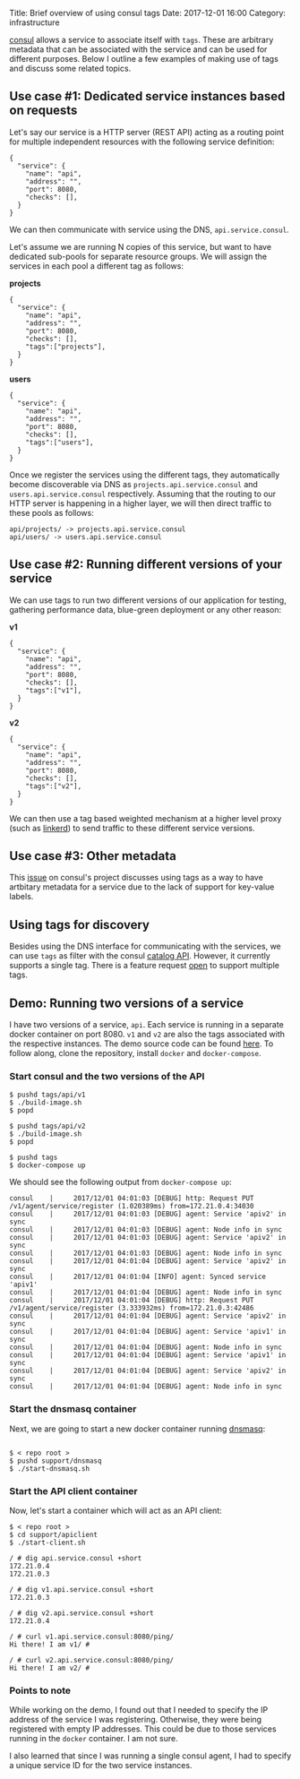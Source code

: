 Title: Brief overview of using consul tags
Date: 2017-12-01 16:00
Category: infrastructure

[consul](https://www.consul.io/) allows a service to associate itself with `tags`. These are arbitrary
metadata that can be associated with the service and can be used for different purposes. Below I outline
a few examples of making use of tags and discuss some related topics.

## Use case #1: Dedicated service instances based on requests

Let's say our service is a HTTP server (REST API) acting as a routing point for multiple 
independent resources with the following service definition:


```
{
  "service": {
    "name": "api",
    "address": "",
    "port": 8080,
    "checks": [],
  }
}
```

We can then communicate with service using the DNS, `api.service.consul`.

Let's assume we are running N copies of this service, but want to have dedicated sub-pools for 
separate resource groups. We will assign the services in each pool a different tag as follows:

**projects**

```
{
  "service": {
    "name": "api",
    "address": "",
    "port": 8080,
    "checks": [],
    "tags":["projects"],
  }
}
```


**users**

```
{
  "service": {
    "name": "api",
    "address": "",
    "port": 8080,
    "checks": [],
    "tags":["users"],
  }
}
```

Once we register the services using the different tags, they automatically become discoverable via DNS
as `projects.api.service.consul` and `users.api.service.consul` respectively. Assuming that the routing 
to our HTTP server is happening in a higher layer, we will then direct traffic to these pools as follows:

```
api/projects/ -> projects.api.service.consul
api/users/ -> users.api.service.consul
```

## Use case #2: Running different versions of your service

We can use tags to run two different versions of our application for testing, gathering
performance data, blue-green deployment or any other reason:

**v1**

```
{
  "service": {
    "name": "api",
    "address": "",
    "port": 8080,
    "checks": [],
    "tags":["v1"],
  }
}
```


**v2**

```
{
  "service": {
    "name": "api",
    "address": "",
    "port": 8080,
    "checks": [],
    "tags":["v2"],
  }
}
```

We can then use a tag based weighted mechanism at a higher level proxy (such as [linkerd](https://github.com/linkerd/linkerd/commit/718514fb1d4b86153820880162d3c9559e115725)) to send traffic to these different service
versions.

## Use case #3: Other metadata

This [issue](https://github.com/hashicorp/consul/issues/997/) on consul's project discusses using
tags as a way to have artbitary metadata for a service due to the lack of support for key-value
labels.


## Using tags for discovery

Besides using the DNS interface for communicating with the services, we can use `tags` as filter with
the consul [catalog API](https://www.consul.io/api/catalog.html). However, it currently supports a single
tag. There is a feature request [open](https://github.com/hashicorp/consul/issues/1781) to support multiple
tags.


## Demo: Running two versions of a service

I have two versions of a service, `api`. Each service is running in a separate docker container on port 8080.
`v1` and `v2` are also the tags associated with the respective instances. The demo source code can be found 
[here](https://github.com/amitsaha/consul-demo). To follow along, clone the repository, install `docker` and 
`docker-compose`.

### Start consul and the two versions of the API

```
$ pushd tags/api/v1
$ ./build-image.sh
$ popd

$ pushd tags/api/v2
$ ./build-image.sh
$ popd

$ pushd tags
$ docker-compose up
```

We should see the following output from `docker-compose up`:

```
consul    |     2017/12/01 04:01:03 [DEBUG] http: Request PUT /v1/agent/service/register (1.020389ms) from=172.21.0.4:34030
consul    |     2017/12/01 04:01:03 [DEBUG] agent: Service 'apiv2' in sync
consul    |     2017/12/01 04:01:03 [DEBUG] agent: Node info in sync
consul    |     2017/12/01 04:01:03 [DEBUG] agent: Service 'apiv2' in sync
consul    |     2017/12/01 04:01:03 [DEBUG] agent: Node info in sync
consul    |     2017/12/01 04:01:04 [DEBUG] agent: Service 'apiv2' in sync
consul    |     2017/12/01 04:01:04 [INFO] agent: Synced service 'apiv1'
consul    |     2017/12/01 04:01:04 [DEBUG] agent: Node info in sync
consul    |     2017/12/01 04:01:04 [DEBUG] http: Request PUT /v1/agent/service/register (3.333932ms) from=172.21.0.3:42486
consul    |     2017/12/01 04:01:04 [DEBUG] agent: Service 'apiv2' in sync
consul    |     2017/12/01 04:01:04 [DEBUG] agent: Service 'apiv1' in sync
consul    |     2017/12/01 04:01:04 [DEBUG] agent: Node info in sync
consul    |     2017/12/01 04:01:04 [DEBUG] agent: Service 'apiv1' in sync
consul    |     2017/12/01 04:01:04 [DEBUG] agent: Service 'apiv2' in sync
consul    |     2017/12/01 04:01:04 [DEBUG] agent: Node info in sync
```

### Start the dnsmasq container

Next, we are going to start a new docker container running [dnsmasq](http://www.thekelleys.org.uk/dnsmasq/doc.html):

```

$ < repo root >
$ pushd support/dnsmasq
$ ./start-dnsmasq.sh
```

### Start the API client container

Now, let's start a container which will act as an API client:

```
$ < repo root >
$ cd support/apiclient
$ ./start-client.sh 

/ # dig api.service.consul +short
172.21.0.4
172.21.0.3

/ # dig v1.api.service.consul +short
172.21.0.3

/ # dig v2.api.service.consul +short
172.21.0.4

/ # curl v1.api.service.consul:8080/ping/
Hi there! I am v1/ # 

/ # curl v2.api.service.consul:8080/ping/
Hi there! I am v2/ # 

```

### Points to note

While working on the demo, I found out that I needed to specify the IP address of the service I was registering.
Otherwise, they were being registered with empty IP addresses. This could be due to those services running in the 
`docker` container. I am not sure.

I also learned that since I was running a single consul agent, I had to specify a unique service ID for the two
service instances.
